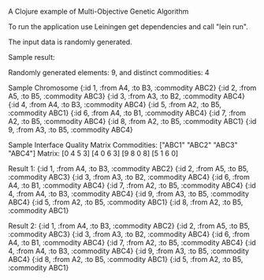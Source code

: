 A Clojure example of Multi-Objective Genetic Algorithm

To run the application use Leiningen get dependencies and call "lein run".

The input data is randomly generated.

Sample result:

Randomly generated elements: 9, and distinct commodities: 4

Sample Chromosome
{:id 1, :from A4, :to B3, :commodity ABC2}
{:id 2, :from A5, :to B5, :commodity ABC3}
{:id 3, :from A3, :to B2, :commodity ABC4}
{:id 4, :from A4, :to B3, :commodity ABC4}
{:id 5, :from A2, :to B5, :commodity ABC1}
{:id 6, :from A4, :to B1, :commodity ABC4}
{:id 7, :from A2, :to B5, :commodity ABC4}
{:id 8, :from A2, :to B5, :commodity ABC1}
{:id 9, :from A3, :to B5, :commodity ABC4}

Sample Interface Quality Matrix
Commodities: ["ABC1" "ABC2" "ABC3" "ABC4"]
Matrix:
[0 4 5 3]
[4 0 6 3]
[9 8 0 8]
[5 1 6 0]

Result 1:
{:id 1, :from A4, :to B3, :commodity ABC2}
{:id 2, :from A5, :to B5, :commodity ABC3}
{:id 3, :from A3, :to B2, :commodity ABC4}
{:id 6, :from A4, :to B1, :commodity ABC4}
{:id 7, :from A2, :to B5, :commodity ABC4}
{:id 4, :from A4, :to B3, :commodity ABC4}
{:id 9, :from A3, :to B5, :commodity ABC4}
{:id 5, :from A2, :to B5, :commodity ABC1}
{:id 8, :from A2, :to B5, :commodity ABC1}

Result 2:
{:id 1, :from A4, :to B3, :commodity ABC2}
{:id 2, :from A5, :to B5, :commodity ABC3}
{:id 3, :from A3, :to B2, :commodity ABC4}
{:id 6, :from A4, :to B1, :commodity ABC4}
{:id 7, :from A2, :to B5, :commodity ABC4}
{:id 4, :from A4, :to B3, :commodity ABC4}
{:id 9, :from A3, :to B5, :commodity ABC4}
{:id 8, :from A2, :to B5, :commodity ABC1}
{:id 5, :from A2, :to B5, :commodity ABC1}

